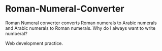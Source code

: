 # Roman-Numeral-Converter
 Roman Numeral converter converts Roman numerals to Arabic numerals and Arabic numerals to Roman numerals. Why do I always want to write numberal? 

Web development practice. 

